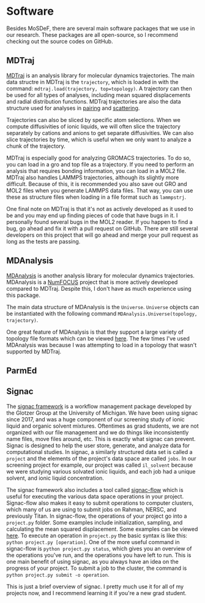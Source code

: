 # Software

Besides MoSDeF, there are several main software packages that we use in our research.
These packages are all open-source, so I recommend checking out the source codes on GitHub.

## MDTraj

[MDTraj](http://mdtraj.org/1.9.3/) is an analysis library for molecular dynamics trajectories.
The main data structre in MDTraj is the `trajectory`, which is loaded in with the command: 
`mdtraj.load(trajectory, top=topology)`.  A trajectory can then be used for all types of analyses, including
mean squared displacements and radial distribution functions.  MDTraj trajectories are also the data
structure used for analyses in [pairing](https://github.com/mattwthompson/pairing) and 
[scattering](https://github.com/mattwthompson/scattering).  

Trajectories can also be sliced by specific atom selections.  When we compute diffusivities of ionic
liquids, we will often slice the trajectory separately by cations and anions to get separate diffusivities.
We can also slice trajectories by time, which is useful when we only want to analyze a chunk of the
trajectory.

MDTraj is especially good for analyzing GROMACS trajectories.  To do so, you can load in a gro and top file
as a trajectory.  If you need to perform an analysis that requires bonding information, you can load in a
MOL2 file.  MDTraj also handles LAMMPS trajectories, although its slightly more difficult.  Because of this,
it is recommended you also save out GRO and MOL2 files when you generate LAMMPS data files.  That way, you
can use these as structure files when loading in a file format such as `lammpstrj`.

One final note on MDTraj is that it's not as actively developed as it used to be and you may end up finding pieces
of code that have bugs in it.  I personally found several bugs in the MOL2 reader.  If you happen to find a
bug, go ahead and fix it with a pull request on GitHub.  There are still several developers on this project
that will go ahead and merge your pull request as long as the tests are passing.

## MDAnalysis

[MDAnalysis](https://www.mdanalysis.org/about/) is another analysis library for molecular dynamics
trajectories.  MDAnalysis is a [NumFOCUS](https://www.numfocus.org/affliated-projects.html) project that is
more actively developed compared to MDTraj.  Despite this, I don't have as much experience using this
package.

The main data structure of MDAnalysis is the `Universe`.  `Universe` objects can be instantiated
with the following command `MDAnalysis.Universe(topology, trajectory)`.

One great feature of MDAnalysis is that they support a large variety of topology file formats which can be
viewed [here](https://www.mdanalysis.org/docs/documentation_pages/coordinates/init.html#id2).  The few times
I've used MDAnalysis was because I was attempting to load in a topology that wasn't supported by MDTraj.

## ParmEd

## Signac

The [signac framework](https://signac.io) is a workflow management package developed by the Glotzer Group at
the University of Michigan.  We have been using signac since 2017, and was a huge component of our screening
study of ionic liquid and organic solvent mixtures. Oftentimes as grad students, we are not organized 
with our file
management and we do things like inconsistently name files, move files around, etc. This is exactly what
signac can prevent.  Signac is designed to help the user store, generate, and analyze data for computational
studies.  In signac, a similarly structured data set is called a `project` and the
elements of the project's data space are called `jobs`.  In our screening project for example, our project
was called `il_solvent` because we were studying various solvated ionic liquids, and each job had a unique
solvent, and ionic liquid concentration.

The signac framework also includes a tool called
[signac-flow](https://signac-flow.readthedocs.io/en/v0.6.2/) which is useful for executing the various data
space operations in your project.  Signac-flow also makes it easy to submit operations to computer clusters,
which many of us are using to submit jobs on Rahman, NERSC, and previously Titan.  In signac-flow, the
operations of your project go into a `project.py` folder.  Some examples include initialization, sampling,
and calculating the mean squared displacement.  Some examples can be viewed
[here](https://github.com/csadorf/signac-examples/tree/master/projects).  To execute an operation in
`project.py` the basic syntax is like this: `python project.py [operation]`.  One of the more useful command
in signac-flow is `python project.py status`, which gives you an overview of the operations you've run, and
the operations you have left to run.  This is one main benefit of using signac, as you always have an idea
on the progress of your project.  To submit a job to the cluster, the command is `python project.py submit
-o operation`.  

This is just a brief overview of signac.  I pretty much use it for all of my projects now, and I recommend
learning it if you're a new grad student.
